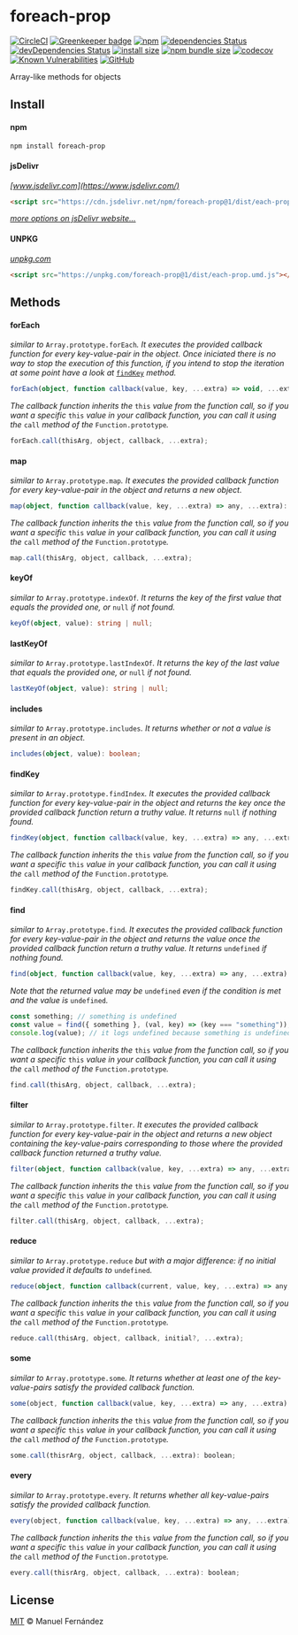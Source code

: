# foreach-prop

[![CircleCI](https://circleci.com/gh/manferlo81/foreach-prop.svg?style=svg)](https://circleci.com/gh/manferlo81/foreach-prop) [![Greenkeeper badge](https://badges.greenkeeper.io/manferlo81/foreach-prop.svg)](https://greenkeeper.io/) [![npm](https://img.shields.io/npm/v/foreach-prop.svg)](https://www.npmjs.com/package/foreach-prop) [![dependencies Status](https://david-dm.org/manferlo81/foreach-prop/status.svg)](https://david-dm.org/manferlo81/foreach-prop) [![devDependencies Status](https://david-dm.org/manferlo81/foreach-prop/dev-status.svg)](https://david-dm.org/manferlo81/foreach-prop?type=dev) [![install size](https://packagephobia.now.sh/badge?p=foreach-prop)](https://packagephobia.now.sh/result?p=foreach-prop) [![npm bundle size](https://img.shields.io/bundlephobia/min/foreach-prop.svg)](https://bundlephobia.com/result?p=foreach-prop) [![codecov](https://codecov.io/gh/manferlo81/foreach-prop/branch/master/graph/badge.svg)](https://codecov.io/gh/manferlo81/foreach-prop) [![Known Vulnerabilities](https://snyk.io/test/github/manferlo81/foreach-prop/badge.svg?targetFile=package.json)](https://snyk.io/test/github/manferlo81/foreach-prop?targetFile=package.json) [![GitHub](https://img.shields.io/github/license/manferlo81/foreach-prop.svg)](LICENSE)

Array-like methods for objects

## Install

#### npm

```sh
npm install foreach-prop
```

#### jsDelivr
*[www.jsdelivr.com](https://www.jsdelivr.com/)*

```html
<script src="https://cdn.jsdelivr.net/npm/foreach-prop@1/dist/each-prop.umd.js"></script>
```

*[more options on jsDelivr website...](https://www.jsdelivr.com/package/npm/foreach-prop)*

#### UNPKG
*[unpkg.com](https://unpkg.com)*

```html
<script src="https://unpkg.com/foreach-prop@1/dist/each-prop.umd.js"></script>
```

## Methods

#### forEach

*similar to* `Array.prototype.forEach`*. It executes the provided callback function for every key-value-pair in the object. Once iniciated there is no way to stop the execution of this function, if you intend to stop the iteration at some point have a look at* [`findKey`](#findkey) *method.*

```typescript
forEach(object, function callback(value, key, ...extra) => void, ...extra): void;
```

*The callback function inherits the* `this` *value from the function call, so if you want a specific* `this` *value in your callback function, you can call it using the* `call` *method of the* `Function.prototype`*.*

```javascript
forEach.call(thisArg, object, callback, ...extra);
```

#### map

*similar to* `Array.prototype.map`*. It executes the provided callback function for every key-value-pair in the object and returns a new object.*

```typescript
map(object, function callback(value, key, ...extra) => any, ...extra): object;
```

*The callback function inherits the* `this` *value from the function call, so if you want a specific* `this` *value in your callback function, you can call it using the* `call` *method of the* `Function.prototype`*.*

```javascript
map.call(thisArg, object, callback, ...extra);
```

#### keyOf

*similar to* `Array.prototype.indexOf`*. It returns the key of the first value that equals the provided one, or* `null` *if not found.*

```typescript
keyOf(object, value): string | null;
```

#### lastKeyOf

*similar to* `Array.prototype.lastIndexOf`*. It returns the key of the last value that equals the provided one, or* `null` *if not found.*

```typescript
lastKeyOf(object, value): string | null;
```

#### includes

*similar to* `Array.prototype.includes`*. It returns whether or not a value is present in an object.*

```typescript
includes(object, value): boolean;
```

#### findKey

*similar to* `Array.prototype.findIndex`*. It executes the provided callback function for every key-value-pair in the object and returns the key once the provided callback function return a truthy value. It returns* `null` *if nothing found.*

```typescript
findKey(object, function callback(value, key, ...extra) => any, ...extra): string | null;
```

*The callback function inherits the* `this` *value from the function call, so if you want a specific* `this` *value in your callback function, you can call it using the* `call` *method of the* `Function.prototype`*.*

```javascript
findKey.call(thisArg, object, callback, ...extra);
```

#### find

*similar to* `Array.prototype.find`*. It executes the provided callback function for every key-value-pair in the object and returns the value once the provided callback function return a truthy value. It returns* `undefined` *if nothing found.*

```typescript
find(object, function callback(value, key, ...extra) => any, ...extra): any;
```

*Note that the returned value may be* `undefined` *even if the condition is met and the value is* `undefined`*.*

```javascript
const something; // something is undefined
const value = find({ something }, (val, key) => (key === "something"));
console.log(value); // it logs undefined because something is undefined
```

*The callback function inherits the* `this` *value from the function call, so if you want a specific* `this` *value in your callback function, you can call it using the* `call` *method of the* `Function.prototype`*.*

```javascript
find.call(thisArg, object, callback, ...extra);
```

#### filter

*similar to* `Array.prototype.filter`*. It executes the provided callback function for every key-value-pair in the object and returns a new object containing the key-value-pairs corresponding to those where the provided callback function returned a truthy value.*

```typescript
filter(object, function callback(value, key, ...extra) => any, ...extra): object;
```

*The callback function inherits the* `this` *value from the function call, so if you want a specific* `this` *value in your callback function, you can call it using the* `call` *method of the* `Function.prototype`*.*

```javascript
filter.call(thisArg, object, callback, ...extra);
```

#### reduce

*similar to* `Array.prototype.reduce` *but with a major difference: if no initial value provided it defaults to* `undefined`*.*

```typescript
reduce(object, function callback(current, value, key, ...extra) => any, initial?, ...extra): any;
```

*The callback function inherits the* `this` *value from the function call, so if you want a specific* `this` *value in your callback function, you can call it using the* `call` *method of the* `Function.prototype`*.*

```javascript
reduce.call(thisArg, object, callback, initial?, ...extra);
```

#### some

*similar to* `Array.prototype.some`*. It returns whether at least one of the key-value-pairs satisfy the provided callback function.*

```javascript
some(object, function callback(value, key, ...extra) => any, ...extra): boolean;
```

*The callback function inherits the* `this` *value from the function call, so if you want a specific* `this` *value in your callback function, you can call it using the* `call` *method of the* `Function.prototype`*.*

```javascript
some.call(thisrArg, object, callback, ...extra): boolean;
```

#### every

*similar to* `Array.prototype.every`*. It returns whether all key-value-pairs satisfy the provided callback function.*

```javascript
every(object, function callback(value, key, ...extra) => any, ...extra): boolean;
```

*The callback function inherits the* `this` *value from the function call, so if you want a specific* `this` *value in your callback function, you can call it using the* `call` *method of the* `Function.prototype`*.*

```javascript
every.call(thisrArg, object, callback, ...extra): boolean;
```

## License

[MIT](LICENSE) &copy; Manuel Fernández
